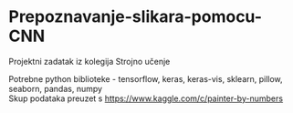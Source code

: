 # Prepoznavanje-slikara-pomocu-CNN
Projektni zadatak iz kolegija Strojno učenje

Potrebne python biblioteke - tensorflow, keras, keras-vis, sklearn, pillow, seaborn, pandas, numpy <br>
Skup podataka preuzet s https://www.kaggle.com/c/painter-by-numbers
